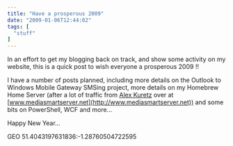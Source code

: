 ```yaml
---
title: "Have a prosperous 2009"
date: "2009-01-06T12:44:02"
tags: [
  "stuff"
]
---
```

In an effort to get my blogging back on track, and show some activity on my website, this is a quick post to wish everyone a prosperous 2009 !!

I have a number of posts planned, including more details on the Outlook to Windows Mobile Gateway SMSing project, more details on my Homebrew Home Server (after a lot of traffic from [Alex Kuretz](http://www.mediasmartserver.net/author/yakuza/) over at [www.mediasmartserver.net](http://www.mediasmartserver.net)) and some bits on PowerShell, WCF and more…

Happy New Year…

GEO 51.4043197631836:\-1.28760504722595